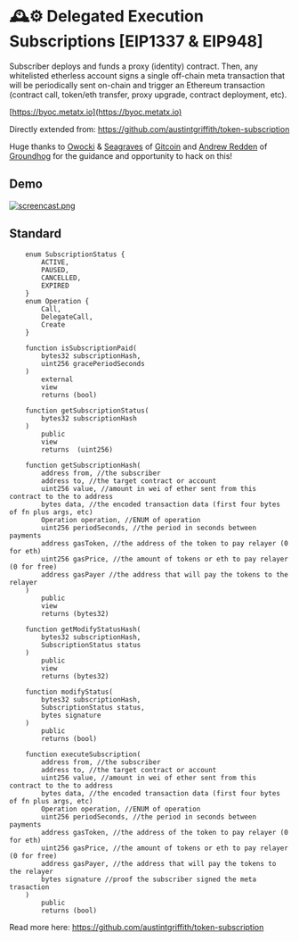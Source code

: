 # 🕰️⚙️ Delegated Execution Subscriptions [EIP1337 & EIP948]

Subscriber deploys and funds a proxy (identity) contract. Then, any whitelisted etherless account signs a single off-chain meta transaction that will be periodically sent on-chain and trigger an Ethereum transaction (contract call, token/eth transfer, proxy upgrade, contract deployment, etc).

[https://byoc.metatx.io](https://byoc.metatx.io)

Directly extended from: https://github.com/austintgriffith/token-subscription

Huge thanks to [Owocki](https://twitter.com/owocki) & [Seagraves](https://twitter.com/captnseagraves) of [Gitcoin](https://gitcoin.co/) and [Andrew Redden](https://twitter.com/androolloyd) of [Groundhog](https://groundhog.network) for the guidance and opportunity to hack on this!

## Demo

[![screencast.png](https://user-images.githubusercontent.com/2653167/45005225-6d23cb00-afaf-11e8-9ce1-874dd8cb1980.jpg)](https://youtu.be/g0o2jEkyYKw)

## Standard


```
    enum SubscriptionStatus {
        ACTIVE,
        PAUSED,
        CANCELLED,
        EXPIRED
    }
    enum Operation {
        Call,
        DelegateCall,
        Create
    }
```


```
    function isSubscriptionPaid(
        bytes32 subscriptionHash,
        uint256 gracePeriodSeconds
    )
        external
        view
        returns (bool)
```



```
    function getSubscriptionStatus(
        bytes32 subscriptionHash
    )
        public
        view
        returns  (uint256)
```



```
    function getSubscriptionHash(
        address from, //the subscriber
        address to, //the target contract or account
        uint256 value, //amount in wei of ether sent from this contract to the to address
        bytes data, //the encoded transaction data (first four bytes of fn plus args, etc)
        Operation operation, //ENUM of operation
        uint256 periodSeconds, //the period in seconds between payments
        address gasToken, //the address of the token to pay relayer (0 for eth)
        uint256 gasPrice, //the amount of tokens or eth to pay relayer (0 for free)
        address gasPayer //the address that will pay the tokens to the relayer
    )
        public
        view
        returns (bytes32)
```



```
    function getModifyStatusHash(
        bytes32 subscriptionHash,
        SubscriptionStatus status
    )
        public
        view
        returns (bytes32)
```



```
    function modifyStatus(
        bytes32 subscriptionHash,
        SubscriptionStatus status,
        bytes signature
    )
        public
        returns (bool)
```



```
    function executeSubscription(
        address from, //the subscriber
        address to, //the target contract or account
        uint256 value, //amount in wei of ether sent from this contract to the to address
        bytes data, //the encoded transaction data (first four bytes of fn plus args, etc)
        Operation operation, //ENUM of operation
        uint256 periodSeconds, //the period in seconds between payments
        address gasToken, //the address of the token to pay relayer (0 for eth)
        uint256 gasPrice, //the amount of tokens or eth to pay relayer (0 for free)
        address gasPayer, //the address that will pay the tokens to the relayer
        bytes signature //proof the subscriber signed the meta trasaction
    )
        public
        returns (bool)
 ```










Read more here: https://github.com/austintgriffith/token-subscription
